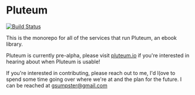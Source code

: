 # Pluteum

[![Build Status](https://drone.georgewilli.am/api/badges/pluteum/pluteum/status.svg)](https://drone.georgewilli.am/pluteum/pluteum)

This is the monorepo for all of the services that run Pluteum, an ebook library.

Pluteum is currently pre-alpha, please visit [pluteum.io](https://pluteum.io) if you're interested in hearing about when Pluteum is usable!

If you're interested in contributing, please reach out to me, I'd l(ove to spend some time going over where we're at and the plan for the future. I can be reached at [gsumpster@gmail.com](mailto:gsumpster@gmail.com)

